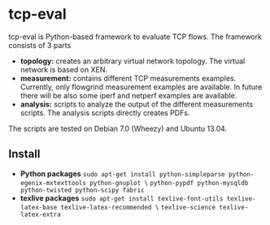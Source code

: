 # tcp-eval

tcp-eval is Python-based framework to evaluate TCP flows. The framework consists of 3 parts

* **topology:** creates an arbitrary virtual network topology. The virtual network is based on XEN.
* **measurement:** contains different TCP measurements examples. Currently, only flowgrind measurement
  examples are available. In future there will be also some iperf and netperf examples are available.
* **analysis:** scripts to analyze the output of the different measurements scripts. The analysis
  scripts directly creates PDFs. 

The scripts are tested on Debian 7.0 (Wheezy) and Ubuntu 13.04.

## Install

* **Python packages** `sudo apt-get install python-simpleparse python-egenix-mxtexttools python-gnuplot \`
                      `python-pypdf python-mysqldb python-twisted python-scipy fabric`
* **texlive packages** `sudo apt-get install texlive-font-utils texlive-latex-base texlive-latex-recommended \`
                       `texlive-science texlive-latex-extra`
